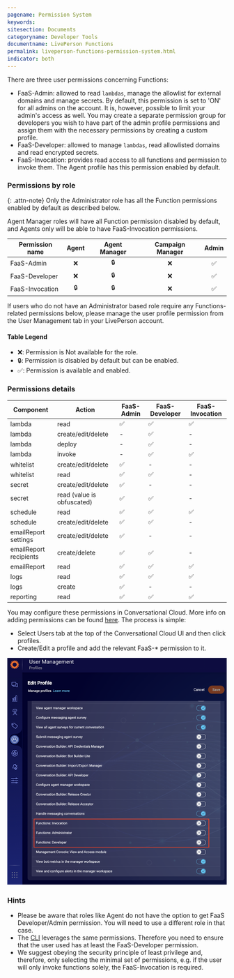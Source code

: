 ```yaml
---
pagename: Permission System
keywords:
sitesection: Documents
categoryname: Developer Tools
documentname: LivePerson Functions
permalink: liveperson-functions-permission-system.html
indicator: both
---
```


There are three user permissions concerning Functions:

* FaaS-Admin: allowed to read `lambdas`, manage the allowlist for external domains and manage secrets. By default, this permission is set to 'ON' for all admins on the account. It is, however, possible to limit your admin's access as well. You may create a separate permission group for developers you wish to have part of the admin profile permissions and assign them with the necessary permissions by creating a custom profile.
* FaaS-Developer: allowed to manage `lambdas`, read allowlisted domains and read encrypted secrets.
* FaaS-Invocation: provides read access to all functions and permission to invoke them. The Agent profile has this permission enabled by default.

### Permissions by role
{: .attn-note}
Only the Administrator role has all the Function permissions enabled by default as described below.

Agent Manager roles will have all Function permission disabled by default, and Agents only will be able to have FaaS-Invocation permissions.

<table class="thinner" style="width: 100%">
<thead>
  <tr>
    <th>Permission name </th>
    <th  style="text-align: center; vertical-align: middle;">Agent</th>
    <th  style="text-align: center; vertical-align: middle;">Agent Manager</th>
    <th  style="text-align: center; vertical-align: middle;">Campaign Manager</th>
    <th  style="text-align: center; vertical-align: middle;">Admin</th>
  </tr>
</thead>
<tbody>
  <tr>
    <td>FaaS-Admin</td>
    <td style="text-align: center; vertical-align: middle;">❌</td>
    <td style="text-align: center; vertical-align: middle;">🔒</td>
    <td style="text-align: center; vertical-align: middle;">❌</td>
    <td style="text-align: center; vertical-align: middle;">✅</td>
  </tr>
    <tr>
    <td>FaaS-Developer</td>
    <td style="text-align: center; vertical-align: middle;">❌</td>
    <td style="text-align: center; vertical-align: middle;">🔒</td>
    <td style="text-align: center; vertical-align: middle;">❌</td>
    <td style="text-align: center; vertical-align: middle;">✅</td>
  </tr>
    <tr>
    <td>FaaS-Invocation</td>
    <td style="text-align: center; vertical-align: middle;">🔒</td>
    <td style="text-align: center; vertical-align: middle;">🔒</td>
    <td style="text-align: center; vertical-align: middle;">❌</td>
    <td style="text-align: center; vertical-align: middle;">✅</td>
  </tr>
  </tbody>
</table>

If users who do not have an Administrator based role require any Functions-related permissions below, please manage the user profile permission from the User Management tab in your LivePerson account.
#### Table Legend
* ❌: Permission is Not available for the role.
* 🔒: Permission is disabled by default but can be enabled.
* ✅: Permission is available and enabled.

### Permissions details

<table class="thinner" style="width: 100%">
<thead>
  <tr>
    <th>Component</th>
    <th>Action</th>
    <th>FaaS-Admin</th>
    <th>FaaS-Developer</th>
    <th>FaaS-Invocation</th>
  </tr>
</thead>
<tbody>
  <tr>
    <td>lambda</td>
    <td>read</td>
    <td>✅</td>
    <td>✅</td>
    <td>✅</td>
  </tr>
  <tr>
    <td>lambda</td>
    <td>create/edit/delete</td>
    <td>-</td>
    <td>✅</td>
    <td>-</td>
  </tr>
  <tr>
    <td>lambda</td>
    <td>deploy</td>
    <td>-</td>
    <td>✅</td>
    <td>-</td>
  </tr>
  <tr>
    <td>lambda</td>
    <td>invoke</td>
    <td>-</td>
    <td>✅</td>
    <td>✅</td>
  </tr>
  <tr>
    <td>whitelist</td>
    <td>create/edit/delete</td>
    <td>✅</td>
    <td>-</td>
    <td>-</td>
  </tr>
  <tr>
    <td>whitelist</td>
    <td>read</td>
    <td>✅</td>
    <td>✅</td>
    <td>-</td>
  </tr>
  <tr>
    <td>secret</td>
    <td>create/edit/delete</td>
    <td>✅</td>
    <td>-</td>
    <td>-</td>
  </tr>
 <tr>
    <td>secret</td>
    <td>read (value is obfuscated)</td>
    <td>✅</td>
    <td>✅</td>
    <td>-</td>
  </tr>
  <tr>
    <td>schedule</td>
    <td>read</td>
    <td>✅</td>
    <td>✅</td>
    <td>✅</td>
  </tr>
  <tr>
    <td>schedule</td>
    <td>create/edit/delete</td>
    <td>✅</td>
    <td>✅</td>
    <td>-</td>
  </tr>
  <tr>
    <td>emailReport settings</td>
    <td>create/edit/delete</td>
    <td>✅</td>
    <td>-</td>
    <td>-</td>
  </tr>
  <tr>
    <td>emailReport recipients</td>
    <td>create/delete</td>
    <td>✅</td>
    <td>✅</td>
    <td>-</td>
  </tr>
  <tr>
    <td>emailReport</td>
    <td>read</td>
    <td>✅</td>
    <td>✅</td>
    <td>✅</td>
  </tr>
   <tr>
    <td>logs</td>
    <td>read</td>
    <td>✅</td>
    <td>✅</td>
    <td>✅</td>
  </tr>
  <tr>
    <td>logs</td>
    <td>create</td>
    <td>✅</td>
    <td>-</td>
    <td>-</td>
  </tr>
  <tr>
    <td>reporting</td>
    <td>read</td>
    <td>✅</td>
    <td>✅</td>
    <td>✅</td>
  </tr>
</tbody>
</table>

You may configure these permissions in Conversational Cloud. More info on adding permissions can be found [here](https://knowledge.liveperson.com/admin-settings-permissions-profiles.html). The process is simple:

* Select Users tab at the top of the Conversational Cloud UI and then click profiles.
* Create/Edit a profile and add the relevant FaaS-* permission to it.

![FaaSPermissionSystem](img/functions/functions_permission_system.png)

### Hints

* Please be aware that roles like Agent do not have the option to get FaaS Developer/Admin permission. You will need to use a different role in that case.
* The [CLI](liveperson-functions-foundations-liveperson-functions-cli.html) leverages the same permissions. Therefore you need to ensure that the user used has at least the FaaS-Developer permission.
* We suggest obeying the security principle of least privilege and, therefore, only selecting the minimal set of permissions, e.g. if the user will only invoke functions solely, the FaaS-Invocation is required.
